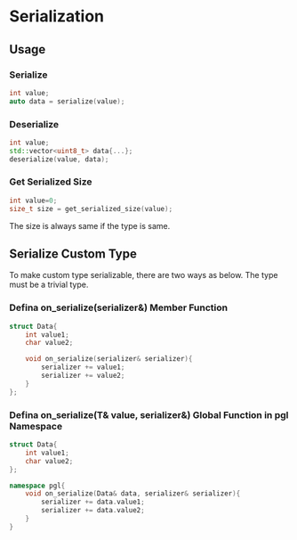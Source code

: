 # Serialization

## Usage

### Serialize

```cpp
int value;
auto data = serialize(value);
```

### Deserialize

```cpp
int value;
std::vector<uint8_t> data{...};
deserialize(value, data);
```

### Get Serialized Size

```cpp
int value=0;
size_t size = get_serialized_size(value);
```

The size is always same if the type is same.

## Serialize Custom Type

To make custom type serializable, there are two ways as below.
The type must be a trivial type.

### Defina on_serialize(serializer&) Member Function

```cpp
struct Data{
    int value1;
    char value2;

    void on_serialize(serializer& serializer){
        serializer += value1;
        serializer += value2;
    }
};
```

### Defina on_serialize(T& value, serializer&) Global Function in pgl Namespace

```cpp
struct Data{
    int value1;
    char value2;
};

namespace pgl{
    void on_serialize(Data& data, serializer& serializer){
        serializer += data.value1;
        serializer += data.value2;
    }
}
```
